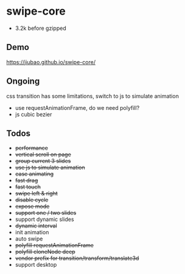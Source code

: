 # swipe-core
* 3.2k before gzipped

## Demo
https://jiubao.github.io/swipe-core/

## Ongoing
css transition has some limitations, switch to js to simulate animation

* use requestAnimationFrame, do we need polyfill?
* js cubic bezier

## Todos
* ~~performance~~
* ~~vertical scroll on page~~
* ~~group current 3 slides~~
* ~~use js to simulate animation~~
* ~~ease animating~~
* ~~fast drag~~
* ~~fast touch~~
* ~~swipe left & right~~
* ~~disable cycle~~
* ~~expose mode~~
* ~~support one / two slides~~
* support dynamic slides
* ~~dynamic interval~~
* init animation
* auto swipe
* ~~polyfill requestAnimationFrame~~
* ~~polyfill cloneNode deep~~
* ~~vendor prefix for transition/transform/translate3d~~
* support desktop
